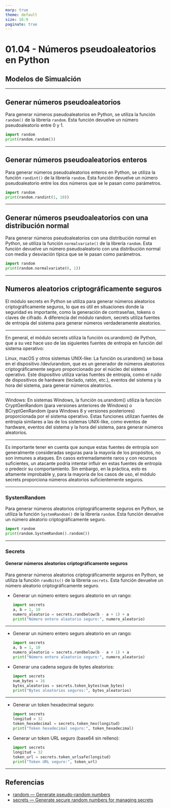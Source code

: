 ```yaml
---
marp: true
theme: default
size: 16:9
paginate: true
---
```


# 01.04 - Números pseudoaleatorios en Python

## Modelos de Simualción

---

## Generar números pseudoaleatorios

Para generar números pseudoaleatorios en Python, se utiliza la función `random()` de la librería `random`. Esta función devuelve un número pseudoaleatorio entre 0 y 1.

```python
import random
print(random.random())
```

---

## Generar números pseudoaleatorios enteros

Para generar números pseudoaleatorios enteros en Python, se utiliza la función `randint()` de la librería `random`. Esta función devuelve un número pseudoaleatorio entre los dos números que se le pasan como parámetros.

```python
import random
print(random.randint(1, 10))
```

---

## Generar números pseudoaleatorios con una distribución normal

Para generar números pseudoaleatorios con una distribución normal en Python, se utiliza la función `normalvariate()` de la librería `random`. Esta función devuelve un número pseudoaleatorio con una distribución normal con media y desviación típica que se le pasan como parámetros.

```python
import random
print(random.normalvariate(0, 1))
```

---

## Numeros aleatorios criptográficamente seguros

El módulo secrets en Python se utiliza para generar números aleatorios criptográficamente seguros, lo que es útil en situaciones donde la seguridad es importante, como la generación de contraseñas, tokens o claves de cifrado. A diferencia del módulo random, secrets utiliza fuentes de entropía del sistema para generar números verdaderamente aleatorios.

---

En general, el módulo secrets utiliza la función os.urandom() de Python, que a su vez hace uso de las siguientes fuentes de entropía en función del sistema operativo:

Linux, macOS y otros sistemas UNIX-like: La función os.urandom() se basa en el dispositivo /dev/urandom, que es un generador de números aleatorios criptográficamente seguro proporcionado por el núcleo del sistema operativo. Este dispositivo utiliza varias fuentes de entropía, como el ruido de dispositivos de hardware (teclado, ratón, etc.), eventos del sistema y la hora del sistema, para generar números aleatorios.

---

Windows: En sistemas Windows, la función os.urandom() utiliza la función CryptGenRandom (para versiones anteriores de Windows) o BCryptGenRandom (para Windows 8 y versiones posteriores) proporcionada por el sistema operativo. Estas funciones utilizan fuentes de entropía similares a las de los sistemas UNIX-like, como eventos de hardware, eventos del sistema y la hora del sistema, para generar números aleatorios.

---

Es importante tener en cuenta que aunque estas fuentes de entropía son generalmente consideradas seguras para la mayoría de los propósitos, no son inmunes a ataques. En casos extremadamente raros y con recursos suficientes, un atacante podría intentar influir en estas fuentes de entropía o predecir su comportamiento. Sin embargo, en la práctica, esto es altamente improbable y, para la mayoría de los casos de uso, el módulo secrets proporciona números aleatorios suficientemente seguros.

---

### SystemRandom

Para generar números aleatorios criptográficamente seguros en Python, se utiliza la función `SystemRandom()` de la librería `random`. Esta función devuelve un número aleatorio criptográficamente seguro.

```python
import random
print(random.SystemRandom().random())
```

---

### Secrets

#### Generar números aleatorios criptográficamente seguros

Para generar números aleatorios criptográficamente seguros en Python, se utiliza la función `randbits()` de la librería `secrets`. Esta función devuelve un número aleatorio criptográficamente seguro.

- Generar un número entero seguro aleatorio en un rango:

    ```python
    import secrets
    a, b = 1, 10
    numero_aleatorio = secrets.randbelow(b - a + 1) + a
    print("Número entero aleatorio seguro:", numero_aleatorio)
    ```

---

- Generar un número entero seguro aleatorio en un rango:

    ```python
    import secrets
    a, b = 1, 10
    numero_aleatorio = secrets.randbelow(b - a + 1) + a
    print("Número entero aleatorio seguro:", numero_aleatorio)
    ```

- Generar una cadena segura de bytes aleatorios:

    ```python
    import secrets
    num_bytes = 16
    bytes_aleatorios = secrets.token_bytes(num_bytes)
    print("Bytes aleatorios seguros:", bytes_aleatorios)
    ```

---

- Generar un token hexadecimal seguro:

    ```python
    import secrets
    longitud = 32
    token_hexadecimal = secrets.token_hex(longitud)
    print("Token hexadecimal seguro:", token_hexadecimal)
    ```

- Generar un token URL seguro (base64 sin relleno):

    ```python
    import secrets
    longitud = 32
    token_url = secrets.token_urlsafe(longitud)
    print("Token URL seguro:", token_url)
    ```

---

## Referencias

- [random — Generate pseudo-random numbers](https://docs.python.org/3/library/random.html)
- [secrets — Generate secure random numbers for managing secrets](https://docs.python.org/3/library/secrets.html)
